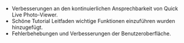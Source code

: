 - Verbesserungen an den kontinuierlichen Ansprechbarkeit von Quick Live Photo-Viewer.
- Schöne Tutorial Leitfaden wichtige Funktionen einzuführen wurden hinzugefügt.
- Fehlerbehebungen und Verbesserungen der Benutzeroberfläche.